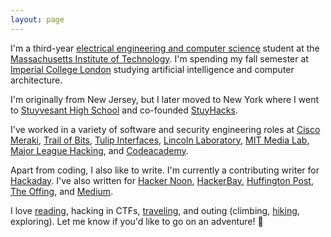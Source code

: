 ```yaml
---
layout: page
---
```


I'm a third-year [electrical engineering and computer science](https://www.eecs.mit.edu/) student at the [Massachusetts Institute of Technology](http://web.mit.edu/). I'm spending my fall semester at [Imperial College London](http://www.imperial.ac.uk/) studying artificial intelligence and computer architecture.

I'm originally from New Jersey, but I later moved to New York where I went to [Stuyvesant High School](https://stuy.enschool.org/) and co-founded [StuyHacks](https://www.facebook.com/stuyhacks/). 

I've worked in a variety of software and security engineering roles at [Cisco Meraki](https://meraki.cisco.com/), [Trail of Bits](https://www.trailofbits.com/), [Tulip Interfaces](https://tulip.co/), [Lincoln Laboratory](https://www.ll.mit.edu/), [MIT Media Lab](https://www.media.mit.edu/), [Major League Hacking](https://mlh.io/), and [Codeacademy](https://www.codecademy.com/). 

Apart from coding, I also like to write. I'm currently a contributing writer for [Hackaday](https://hackaday.com/author/sharonlin/). I've also written for [Hacker Noon](https://medium.com/hackernoon/fpgas-socs-microcontrollers-a-quick-rundown-of-iot-devices-c5a25c7290c6), [HackerBay](https://blog.hackerbay.io/on-making-choices-c387c9d7ac05), [Huffington Post](https://www.huffpost.com/author/sharon-lin), [The Offing](https://theoffingmag.com/poetry/when-my-grandmother-sings/), and [Medium](https://medium.com/@sharonlin).

I love [reading](https://www.goodreads.com/author/show/15595124.Sharon_T_Lin), hacking in CTFs, [traveling](https://www.instagram.com/sharontlin/), and outing (climbing, [hiking](https://www.alltrails.com/members/sharon-lin-8), exploring). Let me know if you'd like to go on an adventure! 🚐

